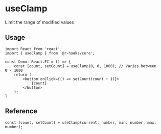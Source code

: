 # useClamp

Limit the range of modified values

## Usage

```tsx
import React from 'react';
import { useClamp } from '@r-hooks/core';

const Demo: React.FC = () => {
    const [count, setCount] = useClamp(0, 0, 1000); // Varies between 0 - 1000
    return (
        <button onClick={() => setCount(count + 1)}>
            {count}
        </button>
    );
}
```

## Reference
```tsx
const [count, setCount] = useClamp(current: number, min: number, max: number);
```
